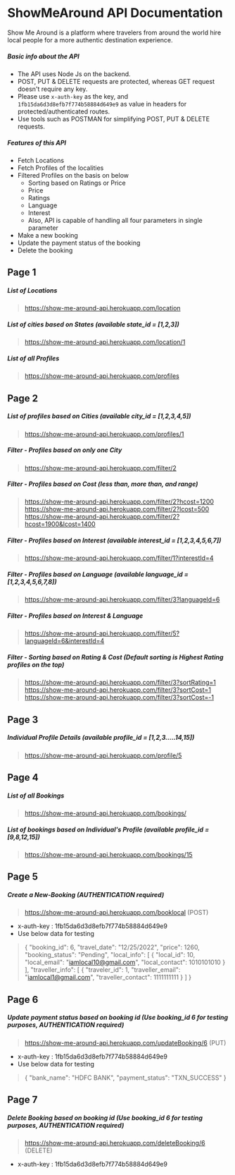# ShowMeAround API Documentation
Show Me Around is a platform where travelers from around the world hire local people for a more authentic destination experience.

##### Basic info about the API
- The API uses Node Js on the backend.
- POST, PUT & DELETE requests are protected, whereas GET request doesn't require any key.
- Please use `x-auth-key` as the key,  and `1fb15da6d3d8efb7f774b58884d649e9` as value in headers for protected/authenticated routes.
- Use tools such as POSTMAN for simplifying POST, PUT & DELETE requests.

##### Features of this API
- Fetch Locations
- Fetch Profiles of the localities
- Filtered Profiles on the basis on below
  - Sorting based on Ratings or Price
  - Price
  - Ratings
  - Language
  - Interest
  - Also, API is capable of handling all four parameters in single parameter
- Make a new booking
- Update the payment status of the booking
- Delete the booking

## Page 1
##### List of Locations
> https://show-me-around-api.herokuapp.com/location
##### List of cities based on States (available state_id = [1,2,3])
> https://show-me-around-api.herokuapp.com/location/1
##### List of all Profiles
> https://show-me-around-api.herokuapp.com/profiles

## Page 2
##### List of profiles based on Cities (available city_id = [1,2,3,4,5])
> https://show-me-around-api.herokuapp.com/profiles/1
##### Filter - Profiles based on only one City
> https://show-me-around-api.herokuapp.com/filter/2
##### Filter - Profiles based on Cost (less than, more than, and range)
> https://show-me-around-api.herokuapp.com/filter/2?hcost=1200
> https://show-me-around-api.herokuapp.com/filter/2?lcost=500
> https://show-me-around-api.herokuapp.com/filter/2?hcost=1900&lcost=1400

##### Filter - Profiles based on Interest (available interest_id = [1,2,3,4,5,6,7])
> https://show-me-around-api.herokuapp.com/filter/1?interestId=4

##### Filter - Profiles based on Language (available language_id = [1,2,3,4,5,6,7,8])
> https://show-me-around-api.herokuapp.com/filter/3?languageId=6

##### Filter - Profiles based on Interest & Language
> https://show-me-around-api.herokuapp.com/filter/5?languageId=6&interestId=4

##### Filter - Sorting based on Rating & Cost (Default sorting is Highest Rating profiles on the top)
> https://show-me-around-api.herokuapp.com/filter/3?sortRating=1
> https://show-me-around-api.herokuapp.com/filter/3?sortCost=1
> https://show-me-around-api.herokuapp.com/filter/3?sortCost=-1


## Page 3
##### Individual Profile Details (available profile_id = [1,2,3.....14,15])
> https://show-me-around-api.herokuapp.com/profile/5


## Page 4
##### List of all Bookings
> https://show-me-around-api.herokuapp.com/bookings/
##### List of bookings based on Individual's Profile (available profile_id = [9,8,12,15])
> https://show-me-around-api.herokuapp.com/bookings/15

## Page 5
##### Create a New-Booking (AUTHENTICATION required) 
> https://show-me-around-api.herokuapp.com/booklocal (POST)
- x-auth-key : 1fb15da6d3d8efb7f774b58884d649e9
- Use below data for testing
> {
    "booking_id": 6,
    "travel_date": "12/25/2022",
    "price": 1260,
    "booking_status": "Pending",
    "local_info": [
      {
        "local_id": 10,
        "local_email": "iamlocal10@gmail.com",
        "local_contact": 1010101010
      }
    ],
    "traveller_info": [
      {
        "traveler_id": 1,
        "traveller_email": "iamlocal1@gmail.com",
        "traveller_contact": 1111111111
      }
    ]
  }

## Page 6
##### Update payment status based on booking id (Use booking_id 6 for testing purposes, AUTHENTICATION required)
> https://show-me-around-api.herokuapp.com/updateBooking/6 (PUT)
- x-auth-key : 1fb15da6d3d8efb7f774b58884d649e9
- Use below data for testing
> {
"bank_name": "HDFC BANK",
"payment_status": "TXN_SUCCESS"
}
## Page 7

##### Delete Booking based on booking id (Use booking_id 6 for testing purposes, AUTHENTICATION required)
> https://show-me-around-api.herokuapp.com/deleteBooking/6 (DELETE)
- x-auth-key : 1fb15da6d3d8efb7f774b58884d649e9

